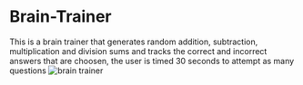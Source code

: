 # Brain-Trainer
This is a brain trainer that generates random addition, subtraction, multiplication and division sums and tracks the correct and incorrect answers
that are choosen, the user is timed 30 seconds to attempt as many questions
![brain trainer](https://user-images.githubusercontent.com/79209011/141400400-cd222874-d61c-4ae4-8b28-aa9e032eef1e.jpg)
